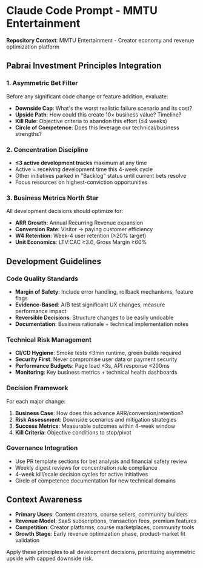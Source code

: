 # Claude Code Prompt - MMTU Entertainment

**Repository Context**: MMTU Entertainment - Creator economy and revenue optimization platform

## Pabrai Investment Principles Integration

### 1. Asymmetric Bet Filter
Before any significant code change or feature addition, evaluate:
- **Downside Cap**: What's the worst realistic failure scenario and its cost?
- **Upside Path**: How could this create 10× business value? Timeline?
- **Kill Rule**: Objective criteria to abandon this effort (≤4 weeks)
- **Circle of Competence**: Does this leverage our technical/business strengths?

### 2. Concentration Discipline
- **≤3 active development tracks** maximum at any time
- Active = receiving development time this 4-week cycle
- Other initiatives parked in "Backlog" status until current bets resolve
- Focus resources on highest-conviction opportunities

### 3. Business Metrics North Star
All development decisions should optimize for:
- **ARR Growth**: Annual Recurring Revenue expansion
- **Conversion Rate**: Visitor → paying customer efficiency  
- **W4 Retention**: Week-4 user retention (≥20% target)
- **Unit Economics**: LTV:CAC ≥3.0, Gross Margin ≥60%

## Development Guidelines

### Code Quality Standards
- **Margin of Safety**: Include error handling, rollback mechanisms, feature flags
- **Evidence-Based**: A/B test significant UX changes, measure performance impact
- **Reversible Decisions**: Structure changes to be easily undoable
- **Documentation**: Business rationale + technical implementation notes

### Technical Risk Management
- **CI/CD Hygiene**: Smoke tests ≤3min runtime, green builds required
- **Security First**: Never compromise user data or payment security
- **Performance Budgets**: Page load ≤3s, API response ≤200ms
- **Monitoring**: Key business metrics + technical health dashboards

### Decision Framework
For each major change:
1. **Business Case**: How does this advance ARR/conversion/retention?
2. **Risk Assessment**: Downside scenarios and mitigation strategies
3. **Success Metrics**: Measurable outcomes within 4-week window
4. **Kill Criteria**: Objective conditions to stop/pivot

### Governance Integration
- Use PR template sections for bet analysis and financial safety review
- Weekly digest reviews for concentration rule compliance
- 4-week kill/scale decision cycles for active initiatives
- Circle of competence documentation for new technical domains

## Context Awareness
- **Primary Users**: Content creators, course sellers, community builders
- **Revenue Model**: SaaS subscriptions, transaction fees, premium features
- **Competition**: Creator platforms, course marketplaces, community tools
- **Growth Stage**: Early revenue optimization phase, product-market fit validation

Apply these principles to all development decisions, prioritizing asymmetric upside with capped downside risk.